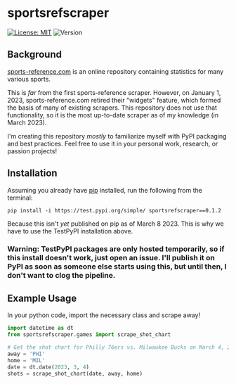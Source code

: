 # sportsrefscraper
[![License: MIT](https://img.shields.io/badge/License-MIT-yellow.svg)](https://opensource.org/licenses/MIT) ![Version](https://img.shields.io/pypi/v/sportsrefscraper)

## Background

[sports-reference.com](https://www.sports-reference.com/) is an online repository containing statistics for many various sports. 

This is _far_ from the first sports-reference scraper. However, on January 1, 2023, sports-reference.com retired their "widgets" feature, which formed the basis of many of existing scrapers. This repository does not use that functionality, so it is the most up-to-date scraper as of my knowledge (in March 2023).

I'm creating this repository _mostly_ to familiarize myself with PyPI packaging and best practices. Feel free to use it in your personal work, research, or passion projects!

## Installation

Assuming you already have [pip](https://pip.pypa.io/en/stable/installation/) installed, run the following from the terminal:

```
pip install -i https://test.pypi.org/simple/ sportsrefscraper==0.1.2
```

Because this isn't _yet_ published on pip as of March 8 2023. This is why we have to use the TestPyPI installation above.

### Warning: TestPyPI packages are only hosted temporarily, so if this install doesn't work, just open an issue. I'll publish it on PyPI as soon as someone else starts using this, but until then, I don't want to clog the pipeline.

## Example Usage

In your python code, import the necessary class and scrape away!

```python
import datetime as dt
from sportsrefscraper.games import scrape_shot_chart

# Get the shot chart for Philly 76ers vs. Milwaukee Bucks on March 4, 2023
away = 'PHI'
home = 'MIL'
date = dt.date(2023, 3, 4)
shots = scrape_shot_chart(date, away, home)
```


